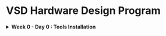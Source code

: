 # VSD Hardware Design Program

<details>
<summary><strong>Week 0 - Day 0 : Tools Installation</strong></summary>

All the instructions for installation of required tools can be found here:

### **System Requirements**
- 6 GB RAM
- 50 GB HDD
- Ubuntu 20.04 or higher
- 4 vCPU

### **Resizing the Ubuntu window to fit the screen**
```bash
$ sudo apt update
$ sudo apt install build-essential dkms linux-headers-$(uname -r)
$ cd /media/spatha/VBox_GAs_7.1.8/
$ ./autorun.sh
```

### **TOOL CHECK**

#### **Yosys**
```bash
$ sudo apt-get update
$ git clone https://github.com/YosysHQ/yosys.git
$ cd yosys
$ sudo apt install make               # If make is not installed
$ sudo apt-get install build-essential clang bison flex \
    libreadline-dev gawk tcl-dev libffi-dev git \
    graphviz xdot pkg-config python3 libboost-system-dev \
    libboost-python-dev libboost-filesystem-dev zlib1g-dev
$ make config-gcc
$ make 
$ sudo make install
```
![Alt Text](images/week0/yosys_installation_done.jpeg)

#### **Iverilog**
```bash
$ sudo apt-get update
$ sudo apt-get install iverilog
```
![Alt Text](images/week0/Iverilog_installation_done.jpeg)

#### **gtkwave**
```bash
$ sudo apt-get update
$ sudo apt install gtkwave
```
![Alt Text](images/week0/gtkwave_installation_done.jpeg)

#### **ngspice**
After downloading the tarball from https://sourceforge.net/projects/ngspice/files/ to a local directory, unpack it using:
```bash
$ tar -zxvf ngspice-37.tar.gz
$ cd ngspice-37
$ mkdir release
$ cd release
$ ../configure  --with-x --with-readline=yes --disable-debug
$ make
$ sudo make install
```
![Alt Text](images/week0/ngspice_installation_done.jpeg)

#### **magic**
Install the required dependencies:
```bash
$ sudo apt-get install m4
$ sudo apt-get install tcsh
$ sudo apt-get install csh
$ sudo apt-get install libx11-dev
$ sudo apt-get install tcl-dev tk-dev
$ sudo apt-get install libcairo2-dev
$ sudo apt-get install mesa-common-dev libglu1-mesa-dev
$ sudo apt-get install libncurses-dev
```
Clone and build Magic:
```bash
$ git clone https://github.com/RTimothyEdwards/magic
$ cd magic
$ ./configure
$ make
$ sudo make install
```
![Alt Text](images/week0/magic_installation_done.jpeg)

### **Tool Versions**
```bash
$ git --version
$ docker --version
$ python3 --version
$ python3 -m pip --version
$ make --version
```
![Alt Text](images/week0/Tool_versions.jpeg)



 


